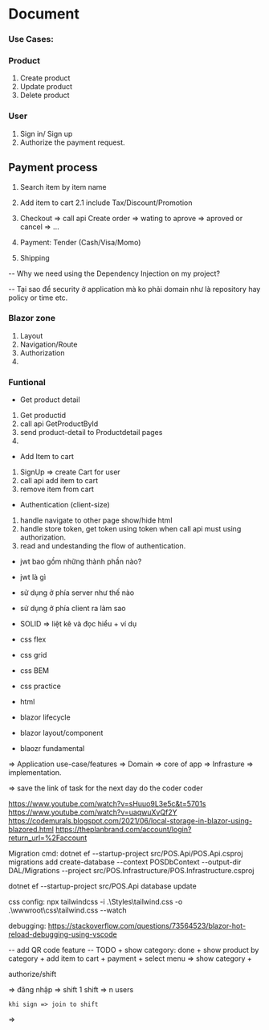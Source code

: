 # Document

### Use Cases:


### Product
1. Create product
2. Update product
3. Delete product


### User
1. Sign in/ Sign up
2. Authorize the payment request.


## Payment process
1. Search item by item name
2. Add item to cart
2.1 include Tax/Discount/Promotion
3. Checkout 
    => call api Create order
    => wating to aprove
    => aproved or cancel
    => ...

4. Payment: Tender (Cash/Visa/Momo)
    
5. Shipping 

-- Why we need using the Dependency Injection on my project?

-- Tại sao để security ở application mà ko phải domain như là repository hay policy or time etc.


### Blazor zone
1. Layout
2. Navigation/Route
3. Authorization
4. 
    
### Funtional

- Get product detail
1. Get productid
2. call api GetProductById
3. send product-detail to Productdetail pages
4.

- Add Item to cart
1. SignUp => create Cart for user
2. call api add item to cart
3. remove item from cart


- Authentication (client-size)
1. handle navigate to other page show/hide html
2. handle store token, get token using token when call api  must using authorization.
3. read and undestanding the flow of authentication.

- jwt bao gồm những thành phần nào?
- jwt là gì
- sử dụng ở phía server như thế nào
- sử dụng ở phía client ra làm sao

- SOLID =>  liệt kê và đọc hiểu +  ví dụ


- css flex
- css grid
- css BEM
- css practice

- html 

- blazor lifecycle 
- blazor layout/component
- blaozr fundamental


=> Application  use-case/features
=> Domain => core of app
=> Infrasture => implementation.

=> save the link of task for the next day do the coder coder

https://www.youtube.com/watch?v=sHuuo9L3e5c&t=5701s
https://www.youtube.com/watch?v=uaqwuXvQf2Y
https://codemurals.blogspot.com/2021/06/local-storage-in-blazor-using-blazored.html
https://theplanbrand.com/account/login?return_url=%2Faccount


Migration cmd:
dotnet ef --startup-project src/POS.Api/POS.Api.csproj migrations add create-database --context POSDbContext --output-dir DAL/Migrations --project src/POS.Infrastructure/POS.Infrastructure.csproj

dotnet ef --startup-project src/POS.Api database update


css config:
npx tailwindcss -i .\Styles\tailwind.css -o .\wwwroot\css\tailwind.css --watch

debugging:
https://stackoverflow.com/questions/73564523/blazor-hot-reload-debugging-using-vscode

-- add QR code feature
-- TODO
    + show category: done 
    + show product by category
    + add item to cart
    + payment 
    + select menu => show category
    + 

authorize/shift

=> đăng nhập => shift 
    1 shift => n users

    khi sign => join to shift
=> 

